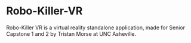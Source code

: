 # Robo-Killer-VR
Robo-Killer VR is a virtual reality standalone application, made for Senior Capstone 1 and 2 by Tristan Morse at UNC Asheville.
